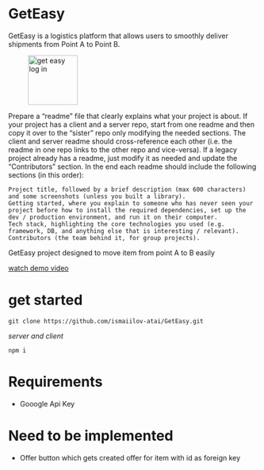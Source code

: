 # GetEasy

GetEasy is a logistics platform that allows users to smoothly deliver shipments from Point A to Point B.

<figure>
    <img alt="get easy log in" width="100vw" src="">
</figure>

Prepare a “readme” file that clearly explains what your project is about. If your project has a client and a server repo, start from one readme and then copy it over to the “sister” repo only modifying the needed sections. The client and server readme should cross-reference each other (i.e. the readme in one repo links to the other repo and vice-versa). If a legacy project already has a readme, just modify it as needed and update the “Contributors” section. In the end each readme should include the following sections (in this order):

    Project title, followed by a brief description (max 600 characters) and some screenshots (unless you built a library).
    Getting started, where you explain to someone who has never seen your project before how to install the required dependencies, set up the dev / production environment, and run it on their computer.
    Tech stack, highlighting the core technologies you used (e.g. framework, DB, and anything else that is interesting / relevant).
    Contributors (the team behind it, for group projects).




GetEasy project designed to move item from point A to B easily

[watch demo video](https://www.youtube.com/watch?v=mQbxmG_1Ezw)

# get started

```
git clone https://github.com/ismaiilov-atai/GetEasy.git
```

_server and client_

```
npm i
```

# Requirements

- Gooogle Api Key


# Need to be implemented

- Offer button which gets created offer for item with id as foreign key